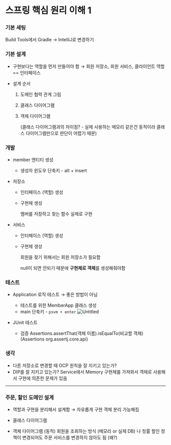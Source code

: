 # 스프링 핵심 원리 이해 1
### 기본 세팅
Build Tools에서 Gradle → IntelliJ로 변경하기 

### 기본 설계
- 구현보다는 역할을 먼저 만들어야 함 → 회원 저장소, 회원 서비스, 클라이언트
    역할 == 인터페이스 
    
- 설계 순서
    1. 도메인 협력 관계 그림
    2. 클래스 다이어그램
    3. 객체 다이어그램 
        
        (클래스 다이어그램과의 차이점? - 실제 사용하는 메모리 같은건 동적이라 클래스 다이어그램만으로 판단이 어렵기 때문)
        

### 개발

- member 엔티티 생성
    - 생성자 윈도우 단축키 - alt + insert
- 저장소
    - 인터페이스 (역할) 생성
    - 구현체 생성
        
        멤버를 저장하고 찾는 함수 실제로 구현
        
- 서비스
    - 인터페이스 (역할) 생성
    - 구현체 생성
        
        회원을 찾기 위해서는 회원 저장소가 필요함
        
        null이 되면 안되기 때문에 **구현체로 객체**를 생성해줘야함
        

### 테스트

- Application 로직 테스트 → 좋은 방법이 아님
    - 테스트를 위한 MemberApp 클래스 생성
    - main 단축키 - `psvm + enter`
        ![Untitled](https://prod-files-secure.s3.us-west-2.amazonaws.com/9ff247f1-462b-4ee2-bf5a-612082eb8f80/c81c3fdb-22ac-4e0a-98d1-340e9651f2a5/Untitled.png)
        
- JUnit 테스트
    - 검증
        Assertions.assertThat(객체 이름).isEqualTo(비교할 객체)
        (Assertions org.assertj.core.api)
        

### 생각

- 다른 저장소로 변경할 때 OCP 원칙을 잘 지키고 있는가?
- DIP를 잘 지키고 있는가?
    Service에서 Memory 구현체를 가져와서 객체로 사용해서 구현에 의존한 문제가 있음
    

---

### 주문, 할인 도메인 설계

- 역할과 구현을 분리해서 설계함
    → 자유롭게 구현 객체 분리 가능해짐
    
- 클래스 다이어그램
- 객체 다이어그램 (동적)
    회원을 조회하는 방식 (메모리 or 실제 DB) 나 정률 할인 정책이 변경되어도 주문 서비스를 변경하지 않아도 됨 (왜?)